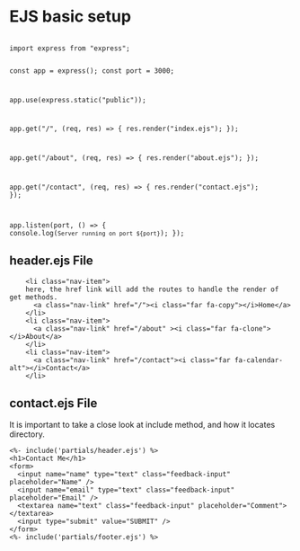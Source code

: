 <h1>EJS basic setup</h1>

<code>
import express from "express";

const app = express();
const port = 3000;

app.use(express.static("public"));

app.get("/", (req, res) => {
  res.render("index.ejs");
});


app.get("/about", (req, res) => {
  res.render("about.ejs");
});

app.get("/contact", (req, res) => {
  res.render("contact.ejs");
});

app.listen(port, () => {
  console.log(`Server running on port ${port}`);
});
</code>

<h2>header.ejs File</h2>

        <li class="nav-item">
        here, the href link will add the routes to handle the render of get methods.
          <a class="nav-link" href="/"><i class="far fa-copy"></i>Home</a>
        </li>
        <li class="nav-item">
          <a class="nav-link" href="/about" ><i class="far fa-clone"></i>About</a>
        </li>
        <li class="nav-item">
          <a class="nav-link" href="/contact"><i class="far fa-calendar-alt"></i>Contact</a>
        </li>

<h2>contact.ejs File</h2>
It is important to take a close look at include method, and how it locates directory.

```
<%- include('partials/header.ejs') %>
<h1>Contact Me</h1>
<form>
  <input name="name" type="text" class="feedback-input" placeholder="Name" />
  <input name="email" type="text" class="feedback-input" placeholder="Email" />
  <textarea name="text" class="feedback-input" placeholder="Comment"></textarea>
  <input type="submit" value="SUBMIT" />
</form>
<%- include('partials/footer.ejs') %>
```
